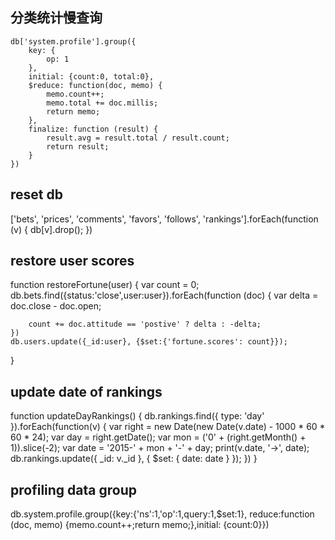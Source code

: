 ## 分类统计慢查询
```
db['system.profile'].group({
    key: {
        op: 1
    },
    initial: {count:0, total:0},
    $reduce: function(doc, memo) {
        memo.count++;
        memo.total += doc.millis;
        return memo;
    },
    finalize: function (result) {
        result.avg = result.total / result.count;
        return result;
    }
})
```

## reset db
['bets', 'prices', 'comments', 'favors', 'follows', 'rankings'].forEach(function (v) {
    db[v].drop();
})

## restore user scores
function restoreFortune(user) {
    var count = 0;
    db.bets.find({status:'close',user:user}).forEach(function (doc) {
        var delta = doc.close - doc.open;

        count += doc.attitude == 'postive' ? delta : -delta;
    })
    db.users.update({_id:user}, {$set:{'fortune.scores': count}});
}

## update date of rankings
function updateDayRankings() {
    db.rankings.find({
        type: 'day'
    }).forEach(function(v) {
        var right = new Date(new Date(v.date) - 1000 * 60 * 60 * 24);
        var day = right.getDate();
        var mon = ('0' + (right.getMonth() + 1)).slice(-2);
        var date = '2015-' + mon + '-' + day;
        print(v.date, '->', date);
        db.rankings.update({
            _id: v._id
        }, {
            $set: {
                date: date
            }
        });
    })
}

## profiling data group
db.system.profile.group({key:{'ns':1,'op':1,query:1,$set:1}, reduce:function (doc, memo) {memo.count++;return memo;},initial: {count:0}})
